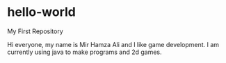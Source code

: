 # hello-world
My First Repository

Hi everyone, my name is Mir Hamza Ali and I like game development. I am currently using java to make programs and 2d games.
